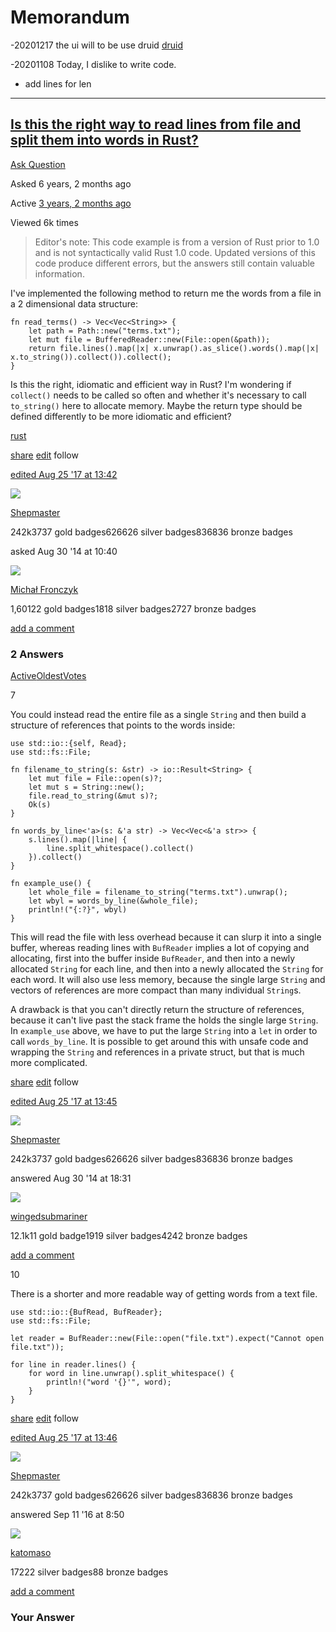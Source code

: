 # Memorandum

-20201217
	the ui will to be use druid
	[druid](https://github.com/linebender/druid)

-20201108 
    Today, I dislike to write code.

- add lines for len


---


## [Is this the right way to read lines from file and split them into words in Rust?](https://stackoverflow.com/questions/25581463/is-this-the-right-way-to-read-lines-from-file-and-split-them-into-words-in-rust)

[Ask Question](https://stackoverflow.com/questions/ask)

Asked  6 years, 2 months ago

Active  [3 years, 2 months ago](https://stackoverflow.com/questions/25581463/is-this-the-right-way-to-read-lines-from-file-and-split-them-into-words-in-rust?lastactivity "2017-08-25 13:46:43Z")

Viewed  6k times


[](https://stackoverflow.com/posts/25581463/timeline "Show activity on this post.")

> Editor's note: This code example is from a version of Rust prior to 1.0 and is not syntactically valid Rust 1.0 code. Updated versions of this code produce different errors, but the answers still contain valuable information.

I've implemented the following method to return me the words from a file in a 2 dimensional data structure:

```
fn read_terms() -> Vec<Vec<String>> {
    let path = Path::new("terms.txt");
    let mut file = BufferedReader::new(File::open(&path));
    return file.lines().map(|x| x.unwrap().as_slice().words().map(|x| x.to_string()).collect()).collect();
}

```

Is this the right, idiomatic and efficient way in Rust? I'm wondering if  `collect()`  needs to be called so often and whether it's necessary to call  `to_string()`  here to allocate memory. Maybe the return type should be defined differently to be more idiomatic and efficient?

[rust](https://stackoverflow.com/questions/tagged/rust "show questions tagged 'rust'")

[share](https://stackoverflow.com/q/25581463/8146671 "short permalink to this question")  [edit](https://stackoverflow.com/posts/25581463/edit "revise and improve this post")  follow

[edited  Aug 25 '17 at 13:42](https://stackoverflow.com/posts/25581463/revisions "show all edits to this post")

[](https://stackoverflow.com/users/155423/shepmaster)

![](https://www.gravatar.com/avatar/419218774d04a581476ea1887a0921e0?s=32&d=identicon&r=PG)

[Shepmaster](https://stackoverflow.com/users/155423/shepmaster)

242k3737 gold badges626626 silver badges836836 bronze badges

asked  Aug 30 '14 at 10:40

[](https://stackoverflow.com/users/304522/micha%c5%82-fronczyk)

![](https://www.gravatar.com/avatar/8d73cb7a4363c6b8ebfa98ea06f10a78?s=32&d=identicon&r=PG)

[Michał Fronczyk](https://stackoverflow.com/users/304522/micha%c5%82-fronczyk)

1,60122 gold badges1818 silver badges2727 bronze badges

[add a comment](https://stackoverflow.com/questions/25581463/is-this-the-right-way-to-read-lines-from-file-and-split-them-into-words-in-rust?r=SearchResults# "Use comments to ask for more information or suggest improvements. Avoid answering questions in comments.")

### 2 Answers

[Active](https://stackoverflow.com/questions/25581463/is-this-the-right-way-to-read-lines-from-file-and-split-them-into-words-in-rust?answertab=active#tab-top "Answers with the latest activity first")[Oldest](https://stackoverflow.com/questions/25581463/is-this-the-right-way-to-read-lines-from-file-and-split-them-into-words-in-rust?answertab=oldest#tab-top "Answers in the order they were provided")[Votes](https://stackoverflow.com/questions/25581463/is-this-the-right-way-to-read-lines-from-file-and-split-them-into-words-in-rust?answertab=votes#tab-top "Answers with the highest score first")

7

[](https://stackoverflow.com/posts/25585564/timeline "Show activity on this post.")

You could instead read the entire file as a single  `String`  and then build a structure of references that points to the words inside:

```
use std::io::{self, Read};
use std::fs::File;

fn filename_to_string(s: &str) -> io::Result<String> {
    let mut file = File::open(s)?;
    let mut s = String::new();
    file.read_to_string(&mut s)?;
    Ok(s)
}

fn words_by_line<'a>(s: &'a str) -> Vec<Vec<&'a str>> {
    s.lines().map(|line| {
        line.split_whitespace().collect()
    }).collect()
}

fn example_use() {
    let whole_file = filename_to_string("terms.txt").unwrap();
    let wbyl = words_by_line(&whole_file);
    println!("{:?}", wbyl)
}

```

This will read the file with less overhead because it can slurp it into a single buffer, whereas reading lines with  `BufReader`  implies a lot of copying and allocating, first into the buffer inside  `BufReader`, and then into a newly allocated  `String`  for each line, and then into a newly allocated the  `String`  for each word. It will also use less memory, because the single large  `String`  and vectors of references are more compact than many individual  `String`s.

A drawback is that you can't directly return the structure of references, because it can't live past the stack frame the holds the single large  `String`. In  `example_use`  above, we have to put the large  `String`  into a  `let`  in order to call  `words_by_line`. It is possible to get around this with unsafe code and wrapping the  `String`  and references in a private struct, but that is much more complicated.

[share](https://stackoverflow.com/a/25585564/8146671 "short permalink to this answer")  [edit](https://stackoverflow.com/posts/25585564/edit "revise and improve this post")  follow

[edited  Aug 25 '17 at 13:45](https://stackoverflow.com/posts/25585564/revisions "show all edits to this post")

[](https://stackoverflow.com/users/155423/shepmaster)

![](https://www.gravatar.com/avatar/419218774d04a581476ea1887a0921e0?s=32&d=identicon&r=PG)

[Shepmaster](https://stackoverflow.com/users/155423/shepmaster)

242k3737 gold badges626626 silver badges836836 bronze badges

answered  Aug 30 '14 at 18:31

[](https://stackoverflow.com/users/1224627/wingedsubmariner)

![](https://www.gravatar.com/avatar/011b3ee0350155b8827cdc9918d2907c?s=32&d=identicon&r=PG)

[wingedsubmariner](https://stackoverflow.com/users/1224627/wingedsubmariner)

12.1k11 gold badge1919 silver badges4242 bronze badges

[add a comment](https://stackoverflow.com/questions/25581463/is-this-the-right-way-to-read-lines-from-file-and-split-them-into-words-in-rust?r=SearchResults# "Use comments to ask for more information or suggest improvements. Avoid comments like “+1” or “thanks”.")

10

[](https://stackoverflow.com/posts/39434382/timeline "Show activity on this post.")

There is a shorter and more readable way of getting words from a text file.

```
use std::io::{BufRead, BufReader};
use std::fs::File;

let reader = BufReader::new(File::open("file.txt").expect("Cannot open file.txt"));

for line in reader.lines() {
    for word in line.unwrap().split_whitespace() {
        println!("word '{}'", word);
    }
}

```

[share](https://stackoverflow.com/a/39434382/8146671 "short permalink to this answer")  [edit](https://stackoverflow.com/posts/39434382/edit "revise and improve this post")  follow

[edited  Aug 25 '17 at 13:46](https://stackoverflow.com/posts/39434382/revisions "show all edits to this post")

[](https://stackoverflow.com/users/155423/shepmaster)

![](https://www.gravatar.com/avatar/419218774d04a581476ea1887a0921e0?s=32&d=identicon&r=PG)

[Shepmaster](https://stackoverflow.com/users/155423/shepmaster)

242k3737 gold badges626626 silver badges836836 bronze badges

answered  Sep 11 '16 at 8:50

[](https://stackoverflow.com/users/691825/katomaso)

![](https://i.stack.imgur.com/tQ0zP.jpg?s=32&g=1)

[katomaso](https://stackoverflow.com/users/691825/katomaso)

17222 silver badges88 bronze badges

[add a comment](https://stackoverflow.com/questions/25581463/is-this-the-right-way-to-read-lines-from-file-and-split-them-into-words-in-rust?r=SearchResults# "Use comments to ask for more information or suggest improvements. Avoid comments like “+1” or “thanks”.")

### Your Answer